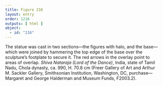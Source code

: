 ```yaml
---
title: Figure 216
layout: entry
order: 1216
outputs: [ html ]
object:
  - id: "216"
---
```


The statue was cast in two sections—the figures with halo, and the base—which were joined by hammering the top edge of the base over the sculpture’s footplate to secure it. The red arrows in the overlay point to areas of overlap. *Shiva Nataraja (Lord of the Dance)*, India, state of Tamil Nadu, Chola dynasty, ca. 990, H. 70.8 cm (Freer Gallery of Art and Arthur M. Sackler Gallery, Smithsonian Institution, Washington, DC, purchase—Margaret and George Halderman and Museum Funds, F2003.2).
